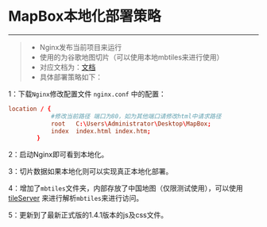 # MapBox本地化部署策略

------


> * Nginx发布当前项目来运行
> * 使用的为谷歌地图切片（可以使用本地mbtiles来进行使用）
> * 对应文档为：[文档](https://www.xiaofsu.com/archives/MapBox%E6%9C%AC%E5%9C%B0%E5%8C%96%E9%83%A8%E7%BD%B2)
> * 具体部署策略如下：

1：下载`Nginx`修改配置文件 `nginx.conf` 中的配置：
```conf
location / {
            #修改当前路径 端口为80，如为其他端口请修改html中请求路径
            root   C:\Users\Administrator\Desktop\MapBox;
            index  index.html index.htm;
        }
```
2：启动Nginx即可看到本地化。

3：切片数据如果本地化则可以实现真正本地化部署。

4：增加了`mbtiles`文件夹，内部存放了中国地图（仅限测试使用），可以使用[tileServer](https://github.com/maptiler/tileserver-gl) 来进行解析`mbtiles`来进行访问。

5：更新到了最新正式版的1.4.1版本的js及css文件。


